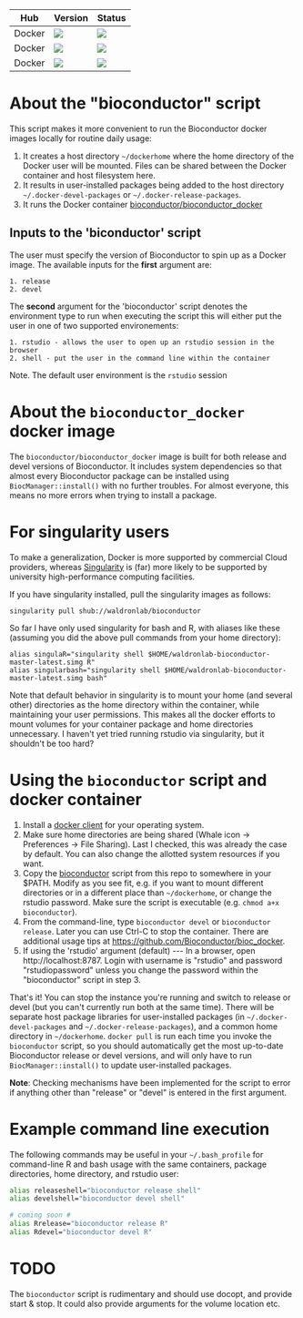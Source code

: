 | Hub |    Version     | Status |
| --- | --------------- |--------------- |
| Docker | [![](https://images.microbadger.com/badges/version/waldronlab/bioconductor:devel.svg)](https://microbadger.com/images/waldronlab/bioconductor:devel)| [![](https://images.microbadger.com/badges/image/waldronlab/bioconductor:devel.svg)](https://microbadger.com/images/waldronlab/bioconductor:devel) |
| Docker | [![](https://images.microbadger.com/badges/version/waldronlab/bioconductor:release.svg)](https://microbadger.com/images/waldronlab/bioconductor:release)| [![](https://images.microbadger.com/badges/image/waldronlab/bioconductor:release.svg)](https://microbadger.com/images/waldronlab/bioconductor:release) |
| Docker | [![](https://images.microbadger.com/badges/version/waldronlab/bioconductor:RELEASE_3_10.svg)](https://microbadger.com/images/waldronlab/bioconductor:RELEASE_3_10)|[![](https://images.microbadger.com/badges/image/waldronlab/bioconductor:RELEASE_3_10.svg)](https://microbadger.com/images/waldronlab/bioconductor:RELEASE_3_10) |

# About the "bioconductor" script

This script makes it more convenient to run the Bioconductor docker images
locally for routine daily usage:

1. It creates a host directory `~/dockerhome` where the home directory
of the Docker user will be mounted. Files can be shared between the
Docker container and host filesystem here.
2. It results in user-installed packages being added to the host directory
`~/.docker-devel-packages` or `~/.docker-release-packages`.
3. It runs the Docker container
[bioconductor/bioconductor_docker](https://github.com/bioconductor/bioconductor_docker)

## Inputs to the 'biconductor' script

The user must specify the version of Bioconductor to spin up as a Docker image.
The available inputs for the **first** argument are:

    1. release
    2. devel

The **second** argument for the 'bioconductor' script denotes the environment type
to run when executing the script this will either put the user in one of two
supported environements:

    1. rstudio - allows the user to open up an rstudio session in the browser
    2. shell - put the user in the command line within the container

Note. The default user environment is the `rstudio` session

# About the `bioconductor_docker` docker image

The `bioconductor/bioconductor_docker` image is built for both release and devel
versions of Bioconductor. It includes system dependencies so that almost every
Bioconductor package can be installed using `BiocManager::install()` with no
further troubles.  For almost everyone, this means no more errors when trying to install a package.

# For singularity users

To make a generalization, Docker is more supported by commercial Cloud
providers, whereas [Singularity](https://www.sylabs.io/singularity/) is (far)
more likely to be supported by university high-performance computing
facilities.

If you have singularity installed, pull the singularity images as follows:

```
singularity pull shub://waldronlab/bioconductor
```

So far I have only used singularity for bash and R, with aliases like these
(assuming you did the above pull commands from your home directory):

```
alias singulaR="singularity shell $HOME/waldronlab-bioconductor-master-latest.simg R"
alias singularbash="singularity shell $HOME/waldronlab-bioconductor-master-latest.simg bash"
```

Note that default behavior in singularity is to mount your home (and several
other) directories as the home directory within the container, while
maintaining your user permissions. This makes all the docker efforts to mount
volumes for your container package and home directories unnecessary. I haven't
yet tried running rstudio via singularity, but it shouldn't be too hard?

# Using the `bioconductor` script and docker container

1. Install a [docker client](https://www.docker.com/get-started) for
your operating system.
2. Make sure home directories are being shared (Whale icon ->
Preferences -> File Sharing). Last I checked, this was already the
case by default. You can also change the allotted system resources if
you want.
3. Copy the
[bioconductor](https://github.com/waldronlab/bioconductor/blob/master/bioconductor)
script from this repo to somewhere in your $PATH. Modify as you see
fit, e.g. if you want to mount different directories or in a different
place than `~/dockerhome`, or change the rstudio password.  Make sure
the script is executable (e.g. `chmod a+x bioconductor`).
4. From the command-line, type `bioconductor devel` or `bioconductor
release`. Later you can use Ctrl-C to stop the
container. There are additional usage tips at
https://github.com/Bioconductor/bioc_docker.
5. If using the 'rstudio' argument (default) --- In a browser, open
http://localhost:8787. Login with username is "rstudio" and password
"rstudiopassword" unless you change the password within the "bioconductor"
script in step 3.

That's it! You can stop the instance you're running and switch to
release or devel (but you can't currently run both at the same
time). There will be separate host package libraries for
user-installed packages (in `~/.docker-devel-packages` and
`~/.docker-release-packages`), and a common home directory in
`~/dockerhome`. `docker pull` is run each time you invoke the
`bioconductor` script, so you should automatically get the most
up-to-date Bioconductor release or devel versions, and will only have
to run `BiocManager::install()` to update user-installed packages.

**Note**: Checking mechanisms have been implemented for the script to error if
anything other than "release" or "devel" is entered in the first argument.

# Example command line execution

The following commands may be useful in your `~/.bash_profile` for
command-line R and bash usage with the same containers, package directories,
home directory, and rstudio user:

```bash
alias releaseshell="bioconductor release shell"
alias develshell="bioconductor devel shell"

# coming soon #
alias Rrelease="bioconductor release R"
alias Rdevel="bioconductor devel R"
```

# TODO

The `bioconductor` script is rudimentary and should use docopt, and provide
start & stop. It could also provide arguments for the volume location etc.



